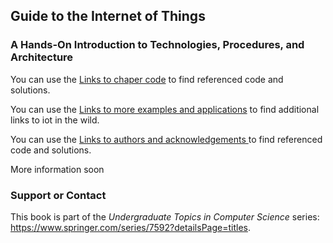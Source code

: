 ## Guide to the Internet of Things
### A Hands-On Introduction to Technologies, Procedures, and Architecture

You can use the [Links to chaper code](https://github.com/internetofthingsbook/home/chapters.md) to find referenced code and solutions.

You can use the [Links to more examples and applications](https://github.com/internetofthingsbook/home/chapters.md) to find additional links to iot in the wild.

You can use the [Links to authors and acknowledgements ](https://github.com/internetofthingsbook/home/edit/main/authors.md) to find referenced code and solutions.

More information soon


### Support or Contact

This book is part of the *Undergraduate Topics in Computer Science* series:  https://www.springer.com/series/7592?detailsPage=titles. 
